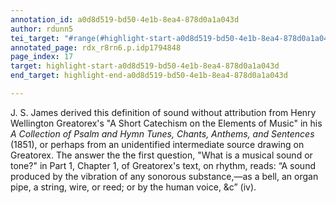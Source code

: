 ```yaml
---
annotation_id: a0d8d519-bd50-4e1b-8ea4-878d0a1a043d
author: rdunn5
tei_target: "#range(#highlight-start-a0d8d519-bd50-4e1b-8ea4-878d0a1a043d, #highlight-end-a0d8d519-bd50-4e1b-8ea4-878d0a1a043d)"
annotated_page: rdx_r8rn6.p.idp1794848
page_index: 17
target: highlight-start-a0d8d519-bd50-4e1b-8ea4-878d0a1a043d
end_target: highlight-end-a0d8d519-bd50-4e1b-8ea4-878d0a1a043d

---
```

J. S. James derived this definition of sound without attribution from Henry Wellington Greatorex's "A Short Catechism on the Elements of Music" in his *A Collection of Psalm and Hymn Tunes, Chants, Anthems, and Sentences* (1851), or perhaps from an unidentified intermediate source drawing on Greatorex. The answer the the first question, "What is a musical sound or tone?" in Part 1, Chapter 1, of Greatorex's text, on rhythm, reads: “A sound produced by the vibration of any sonorous substance,—as a bell, an organ pipe, a string, wire, or reed; or by the human voice, &c” (iv).